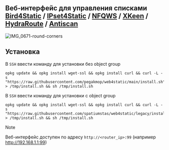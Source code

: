 ## Веб-интерфейс для управления списками [Bird4Static](https://github.com/DennoN-RUS/Bird4Static) / [IPset4Static](https://github.com/DennoN-RUS/IPset4Static) / [NFQWS](https://github.com/Anonym-tsk/nfqws-keenetic) / [XKeen](https://github.com/Skrill0/XKeen) / [HydraRoute](https://github.com/Ground-Zerro/HydraRoute) / [Antiscan](https://github.com/dimon27254/antiscan)

![IMG_0671-round-corners](https://github.com/user-attachments/assets/8b0e44b3-bf50-464f-b389-04a7e8f8f29c)

## Установка

В `SSH` ввести команду для установки без object group
```shell
opkg update && opkg install wget-ssl && opkg install curl && curl -L -s "https://raw.githubusercontent.com/pegakmop/web4static/main/install.sh" > /tmp/install.sh && sh /tmp/install.sh
```
В `SSH` ввести команду для установки с object group
```shell
opkg update && opkg install wget-ssl && opkg install curl && curl -L -s "https://raw.githubusercontent.com/spatiumstas/web4static/legacy/install.sh" > /tmp/install.sh && sh /tmp/install.sh
```

> [!NOTE]
> Веб-интерфейс доступен по адресу `http://<router_ip>:99` (например http://192.168.1.1:99)<br/>
